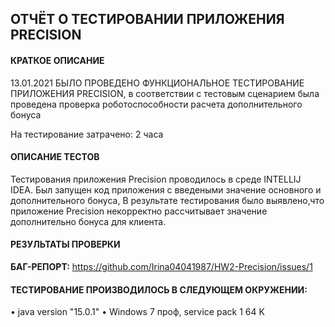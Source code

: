 ОТЧЁТ О ТЕСТИРОВАНИИ ПРИЛОЖЕНИЯ PRECISION
-----------------------------------------

#### КРАТКОЕ ОПИСАНИЕ ####

13.01.2021 БЫЛО ПРОВЕДЕНО ФУНКЦИОНАЛЬНОЕ ТЕСТИРОВАНИЕ ПРИЛОЖЕНИЯ PRECISION, в соответствии 
с тестовым сценарием была проведена проверка роботоспособности расчета дополнительного бонуса

На тестирование затрачено: 2 часа

#### ОПИСАНИЕ ТЕСТОВ #### 

Тестирования приложения Precision проводилось в среде INTELLIJ IDEA.
Был запущен код приложения с введеными значение основного и дополнительного бонуса, 
В результате тестирования было выявлено,что приложение Precision некорректно
рассчитывает значение дополнительно бонуса для клиента.

#### РЕЗУЛЬТАТЫ ПРОВЕРКИ ####  

**БАГ-РЕПОРТ:** https://github.com/Irina04041987/HW2-Precision/issues/1

#### ТЕСТИРОВАНИЕ ПРОИЗВОДИЛОСЬ В СЛЕДУЮЩЕМ ОКРУЖЕНИИ: #### 

• java version "15.0.1"
• Windows 7 проф, service pack 1 64 K
